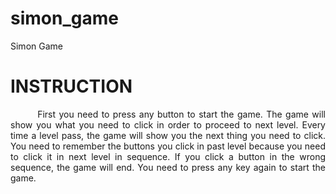 # simon_game
Simon Game
<h1>INSTRUCTION</h1>
<p style ="text-align:justify"> &nbsp &nbsp &nbsp &nbsp First you need to press any button to start the game. The game will show you what you need to click in order to proceed to next level. Every time a level pass, the game will show you the next thing you need to click. You need to remember the buttons you click in past level because you need to click it in next level in sequence. If you click a button in the wrong sequence, the game will end. You need to press any key again to start the game.</p>
